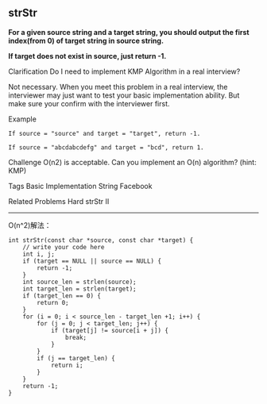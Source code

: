## strStr ##

**For a given source string and a target string, you should output the first index(from 0) of target string in source string.**

**If target does not exist in source, just return -1.**

Clarification
Do I need to implement KMP Algorithm in a real interview?

Not necessary. When you meet this problem in a real interview, the interviewer may just want to test your basic implementation ability. But make sure your confirm with the interviewer first.

Example

	If source = "source" and target = "target", return -1.
	
	If source = "abcdabcdefg" and target = "bcd", return 1.

Challenge 
O(n2) is acceptable. Can you implement an O(n) algorithm? (hint: KMP)

Tags 
Basic Implementation String Facebook

Related Problems 
Hard strStr II

----------

O(n^2)解法：

	int strStr(const char *source, const char *target) {
	    // write your code here
	    int i, j;
	    if (target == NULL || source == NULL) {
	        return -1;
	    }
	    int source_len = strlen(source);
	    int target_len = strlen(target);
	    if (target_len == 0) {
	        return 0;
	    }
	    for (i = 0; i < source_len - target_len +1; i++) {
	        for (j = 0; j < target_len; j++) {
	            if (target[j] != source[i + j]) {
	                break;
	            }
	        }
	        if (j == target_len) {
	            return i;
	        }
	    }
	    return -1;
	}